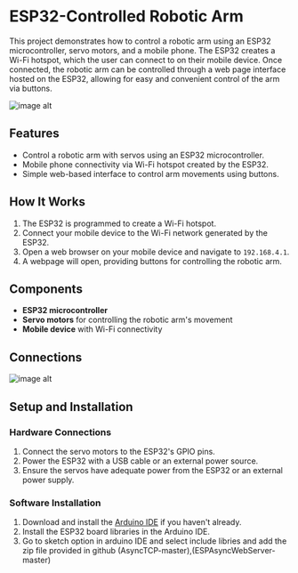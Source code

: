 # ESP32-Controlled Robotic Arm

This project demonstrates how to control a robotic arm using an ESP32 microcontroller, servo motors, and a mobile phone. The ESP32 creates a Wi-Fi hotspot, which the user can connect to on their mobile device. Once connected, the robotic arm can be controlled through a web page interface hosted on the ESP32, allowing for easy and convenient control of the arm via buttons.

![image alt](https://github.com/SANJAY-K-04/Robotic_Arm/blob/main/Arm2.jpg?raw=true)

## Features
- Control a robotic arm with servos using an ESP32 microcontroller.
- Mobile phone connectivity via Wi-Fi hotspot created by the ESP32.
- Simple web-based interface to control arm movements using buttons.

## How It Works
1. The ESP32 is programmed to create a Wi-Fi hotspot.
2. Connect your mobile device to the Wi-Fi network generated by the ESP32.
3. Open a web browser on your mobile device and navigate to `192.168.4.1`.
4. A webpage will open, providing buttons for controlling the robotic arm.

## Components
- **ESP32 microcontroller**
- **Servo motors** for controlling the robotic arm's movement
- **Mobile device** with Wi-Fi connectivity

## Connections
![image alt](https://github.com/SANJAY-K-04/Robotic_Arm/blob/main/Robot%20Arm.jpg?raw=true)

## Setup and Installation
### Hardware Connections
1. Connect the servo motors to the ESP32's GPIO pins.
2. Power the ESP32 with a USB cable or an external power source.
3. Ensure the servos have adequate power from the ESP32 or an external power supply.

### Software Installation
1. Download and install the [Arduino IDE](https://www.arduino.cc/en/software) if you haven't already.
2. Install the ESP32 board libraries in the Arduino IDE.
3. Go to sketch option in arduino IDE and select include libries and add the zip file provided in github (AsyncTCP-master),(ESPAsyncWebServer-master)
  
